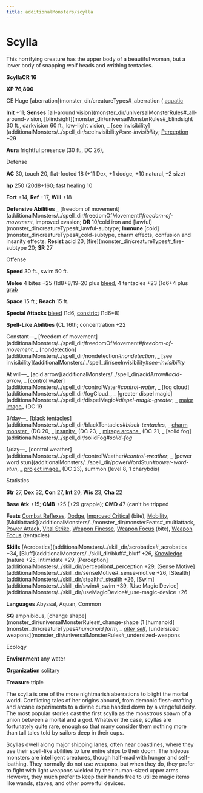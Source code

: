 ```yaml
---
title: additionalMonsters/scylla
---
```

# Scylla

This horrifying creature has the upper body of a beautiful woman, but a lower body of snapping wolf heads and writhing tentacles.

**ScyllaCR 16**

**XP 76,800**

CE Huge [aberration](monster_dir/creatureTypes#_aberration ( [aquatic](monster_dir/creatureTypes#_aquatic-subtype)

**Init** +11; **Senses** [all-around vision](monster_dir/universalMonsterRules#_all-around-vision, [blindsight](monster_dir/universalMonsterRules#_blindsight 30 ft., darkvision 60 ft., low-light vision, _ [see invisibility](additionalMonsters/../spell_dir/seeInvisibility#_see-invisibility_; [Perception](additionalMonsters/../skill_dir/perception#_perception) +29

**Aura** frightful presence (30 ft., DC 26),

Defense

**AC** 30, touch 20, flat-footed 18 (+11 Dex, +1 dodge, +10 natural, –2 size)

**hp** 250 (20d8+160; fast healing 10

**Fort** +14, **Ref** +17, **Will** +18

**Defensive Abilities** _ [freedom of movement](additionalMonsters/../spell_dir/freedomOfMovement#_freedom-of-movement_, improved evasion; **DR** 10/cold iron and [lawful](monster_dir/creatureTypes#_lawful-subtype; **Immune** [cold](monster_dir/creatureTypes#_cold-subtype, charm effects, confusion and insanity effects; **Resist** acid 20, [fire](monster_dir/creatureTypes#_fire-subtype 20; **SR** 27

Offense

**Speed** 30 ft., swim 50 ft.

**Melee** 4 bites +25 (1d8+8/19–20 plus [bleed](monster_dir/universalMonsterRules#_bleed), 4 tentacles +23 (1d6+4 plus [grab](monster_dir/universalMonsterRules#_grab)

**Space** 15 ft.; **Reach** 15 ft.

**Special Attacks** [bleed](monster_dir/universalMonsterRules#_bleed) (1d6, [constrict](monster_dir/universalMonsterRules#_constrict) (1d6+8)

**Spell-Like Abilities** (CL 16th; concentration +22

Constant—_ [freedom of movement](additionalMonsters/../spell_dir/freedomOfMovement#_freedom-of-movement_, _ [nondetection](additionalMonsters/../spell_dir/nondetection#_nondetection_, _ [see invisibility](additionalMonsters/../spell_dir/seeInvisibility#_see-invisibility_

At will—_ [acid arrow](additionalMonsters/../spell_dir/acidArrow#_acid-arrow_, _ [control water](additionalMonsters/../spell_dir/controlWater#_control-water_, _ [fog cloud](additionalMonsters/../spell_dir/fogCloud_, _ [greater dispel magic](additionalMonsters/../spell_dir/dispelMagic#_dispel-magic-greater_, _ [major image](additionalMonsters/../spell_dir/majorImage#_major-image)_ (DC 19

3/day—_ [black tentacles](additionalMonsters/../spell_dir/blackTentacles#_black-tentacles_, _ [charm monster](additionalMonsters/../spell_dir/charmMonster#_charm-monster)_ (DC 20, _ [insanity](additionalMonsters/../spell_dir/insanity#_insanity)_ (DC 23, _ [mirage arcana](additionalMonsters/../spell_dir/mirageArcana#_mirage-arcana)_ (DC 21, _ [solid fog](additionalMonsters/../spell_dir/solidFog#_solid-fog_

1/day—_ [control weather](additionalMonsters/../spell_dir/controlWeather#_control-weather_, _ [power word stun](additionalMonsters/../spell_dir/powerWordStun#_power-word-stun_, _ [project image](additionalMonsters/../spell_dir/projectImage#_project-image)_ (DC 23), summon (level 8, 1 charybdis)

Statistics

**Str** 27, **Dex** 32, **Con** 27, **Int** 20, **Wis** 23, **Cha** 22

**Base Atk** +15; **CMB** +25 (+29 grapple); **CMD** 47 (can't be tripped

**Feats** [Combat Reflexes](additionalMonsters/../feats#_combat-reflexes), [Dodge](additionalMonsters/../feats#_dodge), [Improved Critical](additionalMonsters/../feats#_improved-critical) (bite), [Mobility](additionalMonsters/../feats#_mobility), [Multiattack](additionalMonsters/../monster_dir/monsterFeats#_multiattack, [Power Attack](additionalMonsters/../feats#_power-attack), [Vital Strike](additionalMonsters/../feats#_vital-strike), [Weapon Finesse](additionalMonsters/../feats#_weapon-finesse), [Weapon Focus](additionalMonsters/../feats#_weapon-focus) (bite), [Weapon Focus](additionalMonsters/../feats#_weapon-focus) (tentacles)

**Skills** [Acrobatics](additionalMonsters/../skill_dir/acrobatics#_acrobatics +34, [Bluff](additionalMonsters/../skill_dir/bluff#_bluff +26, [Knowledge](additionalMonsters/../skill_dir/knowledge#_knowledge) (nature +25, Intimidate +29, [Perception](additionalMonsters/../skill_dir/perception#_perception +29, [Sense Motive](additionalMonsters/../skill_dir/senseMotive#_sense-motive +26, [Stealth](additionalMonsters/../skill_dir/stealth#_stealth +26, [Swim](additionalMonsters/../skill_dir/swim#_swim +39, [Use Magic Device](additionalMonsters/../skill_dir/useMagicDevice#_use-magic-device +26

**Languages** Abyssal, Aquan, Common

**SQ** amphibious, [change shape](monster_dir/universalMonsterRules#_change-shape (1 [humanoid](monster_dir/creatureTypes#_humanoid form, _ [alter self](additionalMonsters/../spell_dir/alterSelf#_alter-self)_, [undersized weapons](monster_dir/universalMonsterRules#_undersized-weapons

Ecology

**Environment** any water

**Organization** solitary

**Treasure** triple

The scylla is one of the more nightmarish aberrations to blight the mortal world. Conflicting tales of her origins abound, from demonic flesh-crafting and arcane experiments to a divine curse handed down by a vengeful deity. The most popular stories cast the first scylla as the monstrous spawn of a union between a mortal and a god. Whatever the case, scyllas are fortunately quite rare, enough so that many consider them nothing more than tall tales told by sailors deep in their cups.

Scyllas dwell along major shipping lanes, often near coastlines, where they use their spell-like abilities to lure entire ships to their doom. The hideous monsters are intelligent creatures, though half-mad with hunger and self-loathing. They normally do not use weapons, but when they do, they prefer to fight with light weapons wielded by their human-sized upper arms. However, they much prefer to keep their hands free to utilize magic items like wands, staves, and other powerful devices.

